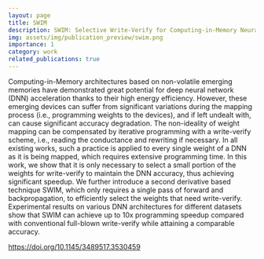 ```yaml
---
layout: page
title: SWIM
description: SWIM: Selective Write-Verify for Computing-in-Memory Neural Accelerators
img: assets/img/publication_preview/swim.png
importance: 1
category: work
related_publications: true
---
```


Computing-in-Memory architectures based on non-volatile emerging memories have demonstrated great potential for deep neural network (DNN) acceleration thanks to their high energy efficiency. However, these emerging devices can suffer from significant variations during the mapping process (i.e., programming weights to the devices), and if left undealt with, can cause significant accuracy degradation. The non-ideality of weight mapping can be compensated by iterative programming with a write-verify scheme, i.e., reading the conductance and rewriting if necessary. In all existing works, such a practice is applied to every single weight of a DNN as it is being mapped, which requires extensive programming time. In this work, we show that it is only necessary to select a small portion of the weights for write-verify to maintain the DNN accuracy, thus achieving significant speedup. We further introduce a second derivative based technique SWIM, which only requires a single pass of forward and backpropagation, to efficiently select the weights that need write-verify. Experimental results on various DNN architectures for different datasets show that SWIM can achieve up to 10x programming speedup compared with conventional full-blown write-verify while attaining a comparable accuracy.

https://doi.org/10.1145/3489517.3530459
